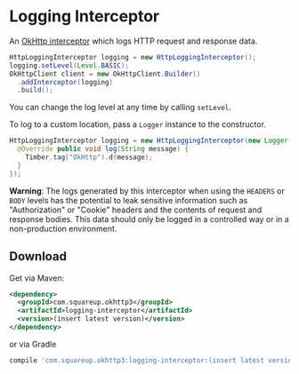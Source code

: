 Logging Interceptor
===================

An [OkHttp interceptor][1] which logs HTTP request and response data.

```java
HttpLoggingInterceptor logging = new HttpLoggingInterceptor();
logging.setLevel(Level.BASIC);
OkHttpClient client = new OkHttpClient.Builder()
  .addInterceptor(logging)
  .build();
```

You can change the log level at any time by calling `setLevel`.

To log to a custom location, pass a `Logger` instance to the constructor.
```java
HttpLoggingInterceptor logging = new HttpLoggingInterceptor(new Logger() {
  @Override public void log(String message) {
    Timber.tag("OkHttp").d(message);
  }
});
```

**Warning**: The logs generated by this interceptor when using the `HEADERS` or `BODY` levels has
the potential to leak sensitive information such as "Authorization" or "Cookie" headers and the
contents of request and response bodies. This data should only be logged in a controlled way or in
a non-production environment.


Download
--------

Get via Maven:
```xml
<dependency>
  <groupId>com.squareup.okhttp3</groupId>
  <artifactId>logging-interceptor</artifactId>
  <version>(insert latest version)</version>
</dependency>
```

or via Gradle 
```groovy
compile 'com.squareup.okhttp3:logging-interceptor:(insert latest version)'
```



 [1]: https://github.com/square/okhttp/wiki/Interceptors
